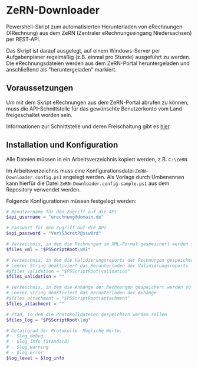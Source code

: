 # ZeRN-Downloader
Powershell-Skript zum automatisierten Herunterladen von eRechnungen (XRechnung) aus dem ZeRN (Zentraler eRechnungseingang Niedersachsen) per REST-API.

Das Skript ist darauf ausgelegt, auf einem Windows-Server per Aufgabenplaner regelmäßig (z.B. einmal pro Stunde) ausgeführt zu werden. Die eRechnungsdateien werden aus dem ZeRN-Portal heruntergeladen und anschließend als "heruntergeladen" markiert.

## Voraussetzungen
Um mit dem Skript eRechnungen aus dem ZeRN-Portal abrufen zu können, muss die API-Schnittstelle für das gewünschte Benutzerkonto vom Land freigeschaltet worden sein. 

Informationen zur Schnittstelle und deren Freischaltung gibt es [hier](https://rechnung.niedersachsen.de/startseite/informationen-fuer-rechnungsempfaenger/schnittstelle-zum-abruf-von-rechnungen-210483.html).

## Installation und Konfiguration
Alle Dateien müssen in ein Arbeitsverzeichnis kopiert werden, z.B. `C:\ZeRN`.

Im Arbeitsverzeichnis muss eine Konfigurationsdatei `ZeRN-Downloader.config.ps1` angelegt werden. Als Vorlage durch Umbenennen kann hierfür die Datei `ZeRN-Downloader.config-sample.ps1` aus dem Repository verwendet werden.

Folgende Konfigurationen müssen festgelegt werden:

```powershell
# Benutzername für den Zugriff auf die API
$api_username = "erechnung@domain.de"

# Passwort für den Zugriff auf die API
$api_password = "VerYS3cretP@ssw0rd"

# Verzeichnis, in dem die Rechnungen im XML-Format gespeichert werden sollen
$files_xml = "$PSScriptRoot\xml"

# Verzeichnis, in dem die Validierungsreports der Rechnungen gespeichert werden sollen.
# Leerer String deaktiviert das Herunterladen der Validierungsreports
#$files_validation = "$PSScriptRoot\validation"
$files_validation = ""

# Verzeichnis, in dem die Anhänge der Rechnungen gespeichert werden sollen.
# Leerer String deaktiviert das Herunterladen der Anhänge
#$files_attachment = "$PSScriptRoot\attachment"
$files_attachment = ""

# Pfad, in dem die Protokolldateien gespeichern werden sollen
$files_log = "$PSScriptRoot\log"

# Detailgrad der Protokolle. Mögliche Werte:
# - $log_debug
# - $log_info (Standard)
# - $log_warning
# - $log_error
$log_level = $log_info
```
